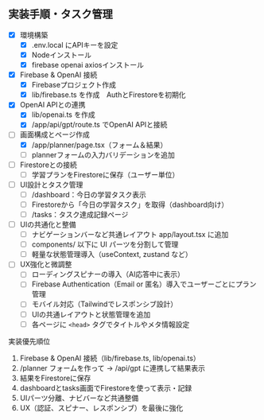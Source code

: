## 実装手順・タスク管理

- [x] 環境構築
  - [x] .env.local にAPIキーを設定
  - [x] Nodeインストール
  - [x] firebase openai axiosインストール
- [x] Firebase & OpenAI 接続
  - [x] Firebaseプロジェクト作成
  - [x] lib/firebase.ts を作成　AuthとFirestoreを初期化
- [x] OpenAI APIとの連携
  - [x] lib/openai.ts を作成
  - [x] /app/api/gpt/route.ts でOpenAI APIと接続
- [ ] 画面構成とページ作成
  - [x] /app/planner/page.tsx（フォーム＆結果）
  - [ ] plannerフォームの入力バリデーションを追加
- [ ] Firestoreとの接続
  - [ ] 学習プランをFirestoreに保存（ユーザー単位）
- [ ] UI設計とタスク管理
  - [ ] /dashboard：今日の学習タスク表示
  - [ ] Firestoreから「今日の学習タスク」を取得（dashboard向け）
  - [ ] /tasks：タスク達成記録ページ
- [ ] UIの共通化と整備
  - [ ] ナビゲーションバーなど共通レイアウト app/layout.tsx に追加
  - [ ] components/ 以下に UI パーツを分割して管理
  - [ ] 軽量な状態管理導入（useContext, zustand など）
- [ ] UX強化と微調整
  - [ ] ローディングスピナーの導入（AI応答中に表示）
  - [ ] Firebase Authentication（Email or 匿名）導入でユーザーごとにプラン管理
  - [ ] モバイル対応（Tailwindでレスポンシブ設計）
  - [ ] UIの共通レイアウトと状態管理を追加
  - [ ] 各ページに `<head>` タグでタイトルやメタ情報設定

実装優先順位
1. Firebase & OpenAI 接続（lib/firebase.ts, lib/openai.ts）
2. /planner フォームを作って → /api/gpt に連携して結果表示
3. 結果をFirestoreに保存
4. dashboardとtasks画面でFirestoreを使って表示・記録
5. UIパーツ分離、ナビバーなど共通整備
6. UX（認証、スピナー、レスポンシブ）を最後に強化
